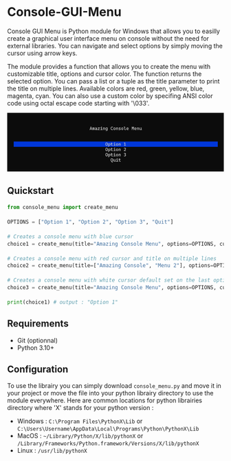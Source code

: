# Console-GUI-Menu

Console GUI Menu is Python module for Windows that allows you to easilly create a graphical user interface menu on console without the need for external libraries. You can navigate and select options by simply moving the cursor using arrow keys.

The module provides a function that allows you to create the menu with customizable title, options and cursor color. The function returns the selected option. You can pass a list or a tuple as the title parameter to print the title on multiple lines. Available colors are red, green, yellow, blue, magenta, cyan. You can also use a custom color by specifing ANSI color code using octal escape code starting with '\033'.

![qsd](/screen_menu.png)

## Quickstart

```python
from console_menu import create_menu

OPTIONS = ["Option 1", "Option 2", "Option 3", "Quit"]

# Creates a console menu with blue cursor
choice1 = create_menu(title="Amazing Console Menu", options=OPTIONS, cursor_color="blue")

# Creates a console menu with red cursor and title on multiple lines
choice2 = create_menu(title=["Amazing Console", "Menu 2"], options=OPTIONS, cursor_color="red")

# Creates a console menu with white cursor default set on the last option
choice3 = create_menu(title="Amazing Console Menu", options=OPTIONS, cursor_color="\033[47m", initial_cursor_position=-1)

print(choice1) # output : "Option 1"
```

## Requirements
- Git (optionnal)
- Python 3.10+

## Configuration
To use the librairy you can simply download `console_menu.py` and move it in your project or move the file into your python librairy directory to use the module everywhere. Here are common locations for python librairies directory where 'X' stands for your python version :

- Windows : ```C:\Program Files\PythonX\Lib``` or ```C:\Users\Username\AppData\Local\Programs\Python\PythonX\Lib```
- MacOS : ```~/Library/Python/X/lib/pythonX``` or ```/Library/Frameworks/Python.framework/Versions/X/lib/pythonX```
- Linux : ```/usr/lib/pythonX```
